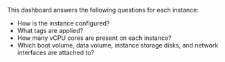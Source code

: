 This dashboard answers the following questions for each instance:

- How is the instance configured?
- What tags are applied?
- How many vCPU cores are present on each instance?
- Which boot volume, data volume, instance storage disks, and network interfaces are attached to?